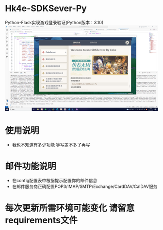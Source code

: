 # Hk4e-SDKSever-Py
Python-Flask实现游戏登录验证(Python版本：3.10)
![image](https://github.com/CokeSR/CokeSR/blob/CokeSR/Public/images/Hk4e-SDKServer-Py/photo.png)
# 使用说明
- 我也不知道有多少功能 等写差不多了再写
# 邮件功能说明
- 在config配置表中根据提示配置你的邮件信息
- 在邮件服务商正确配置POP3/IMAP/SMTP/Exchange/CardDAV/CalDAV服务
# 每次更新所需环境可能变化 请留意requirements文件